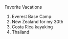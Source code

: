 Favorite Vacations
1. Everest Base Camp
2. New Zealand for my 30th
3. Costa Rica kayaking
4. Thailand 
